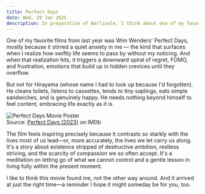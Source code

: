 ```yaml
---
title: Perfect Days
date: Wed, 29 Jan 2025 
description: In preparation of Berlinale, I think about one of my favourite films of 2023
---
```


One of my favorite films from last year was Wim Wenders' Perfect Days, mostly because it stirred a quiet anxiety in me — the kind that surfaces when I realize how swiftly life seems to pass by without my noticing. And when that realization hits, it triggers a downward spiral of regret, FOMO, and frustration, emotions that build up in hidden crevices until they overflow.

But not for Hirayama (whose name I had to look up because I'd forgotten). He cleans toilets, listens to cassettes, tends to tiny saplings, eats simple sandwiches, and is genuinely happy. He needs nothing beyond himself to feel content, embracing life exactly as it is.

<div class="movie-poster">
    <img src="https://m.media-amazon.com/images/M/MV5BNGVmODFkM2MtOTEzMy00MjFjLThjZmYtODMxZmI1MzcyNDkyXkEyXkFqcGc@._V1_.jpg" alt="Perfect Days Movie Poster">
    <div class="poster-credit">Source: <a href="https://www.imdb.com/title/tt27503384/">Perfect Days (2023)</a> on IMDb</div>
</div>

The film feels inspiring precisely because it contrasts so starkly with the lives most of us lead—or, more accurately, the lives we let carry us along. It's a story about existence stripped of destructive ambition, restless striving, and the scarcity of compassion we so often accept. It's a meditation on letting go of what we cannot control and a gentle lesson in living fully within the present moment.

I like to think this movie found me, not the other way around. And it arrived at just the right time—a reminder I hope it might someday be for you, too.